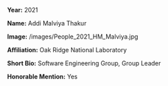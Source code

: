**Year:** 2021

**Name:** Addi Malviya Thakur

**Image:** /images/People_2021_HM_Malviya.jpg

**Affiliation:** Oak Ridge National Laboratory

**Short Bio:** Software Engineering Group, Group Leader

**Honorable Mention:** Yes
